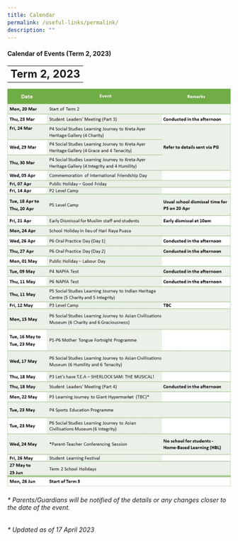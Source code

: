 ```yaml
---
title: Calendar
permalink: /useful-links/permalink/
description: ""
---
```

#### **Calendar of Events (Term 2, 2023)**

<table>
	<tbody><tr>
		<th><font size="5">  
     Term 2, 2023
 </font></th>
</tr>

</tbody></table>

![](/images/Calendar%202023/term2%20for%20website_2023.jpg)

###### * Parents/Guardians will be notified of the details or any changes closer to the date of the event.

###### * Updated as of 17 April 2023